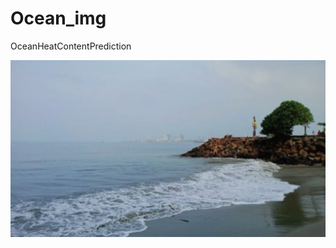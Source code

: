 # Ocean_img
OceanHeatContentPrediction

![Image](https://github.com/Mayu21ad/Ocean_img/blob/main/OceanHeatImage.png)
